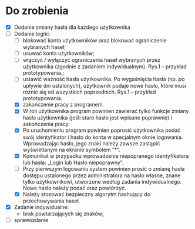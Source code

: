 ﻿# Do zrobienia
- [x] Dodanie zmiany hasła dla każdego użytkownika
- [ ] Dodanie logiki: 
  - [ ] blokować konta użytkowników oraz blokować ograniczenie wybranych haseł;
  - [ ] usuwać konta użytkowników;
  - [ ] włączyć / wyłączyć ograniczenia haseł wybranych przez użytkownika (zgodnie z
    zadaniem indywidualnym). Rys.1 – przykład prototypowania.;
  - [ ] ustawić ważność hasła użytkownika. Po wygaśnięcia hasła (np. po upływie dni
    ustalonych), użytkownik podaje nowe hasło, które musi różnić się od wszystkich
    poprzednich. Rys.1 – przykład prototypowania.
  - [x] zakończenie pracy z programem.
  - [x] W roli użytkownika program powinien zawierać tylko funkcje zmiany hasła użytkownika
     (jeśli stare hasło jest wpisane poprawnie) i zakończenia pracy.
  - [x] Po uruchomieniu program powinien poprosić użytkownika podać swój identyfikator i hasło
     do konta w specjalnym oknie logowania. Wprowadzając hasło, jego znaki należy zawsze
     zastąpić wyświetlanym na ekranie symbolem ”*”.
  - [x] Komunikat w przypadku wprowadzenie niepopranego identyfikatora lub hasła: „Login lub
     Hasło niepoprawny”.
  - [ ] Przy pierwszym logowaniu system powinien prosić o zmianę hasła dostępu ustalonego
     przez administratora na hasło własne, znane tylko użytkownikowi, utworzone według
     zadania indywidualnego. Nowe hasło należy podać oraz powtórzyć.
  - [x] Należy stosować bezpieczny algorytm hashujący do przechowywania haseł.
- [x] Zadanie indywidualne:
  - brak powtarzających się znaków;
- [ ] sprawozdanie